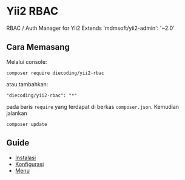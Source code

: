 Yii2 RBAC
=========
RBAC / Auth Manager for Yii2 Extends 'mdmsoft/yii2-admin': '~2.0'

Cara Memasang
-------------

Melalui console:

```
composer require diecoding/yii2-rbac
```

atau tambahkan:

```
"diecoding/yii2-rbac": "*"
```

pada baris `require` yang terdapat di berkas `composer.json`. Kemudian jalankan

```
composer update
```


Guide
-----

- [Instalasi](https://github.com/die-coding/yii2-rbac/blob/master/documentation/installation.md)
- [Konfigurasi](https://github.com/die-coding/yii2-rbac/blob/master/documentation/configuration.md)
- [Menu](https://github.com/die-coding/yii2-rbac/blob/master/documentation/menu.md)
